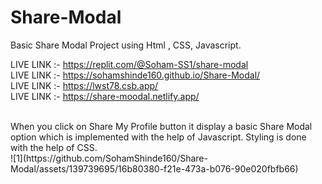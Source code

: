 # Share-Modal
Basic Share Modal Project using Html , CSS, Javascript.


LIVE LINK :-  https://replit.com/@Soham-SS1/share-modal   
LIVE LINK :-  https://sohamshinde160.github.io/Share-Modal/
<br/>
LIVE LINK :-  https://lwst78.csb.app/
<br/>
LIVE LINK :-  https://share-moodal.netlify.app/

<br>
When you click on Share My Profile button it display a basic Share Modal option which is implemented with the help of Javascript.
Styling is done with the help of CSS.
<br>
![1](https://github.com/SohamShinde160/Share-Modal/assets/139739695/16b80380-f21e-473a-b076-90e020fbfb66)
